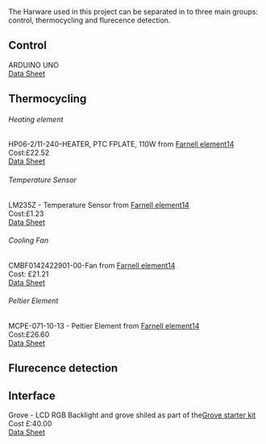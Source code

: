The Harware used in this project can be separated in to three main groups: control, thermocycling and flurecence detection. 

## Control
ARDUINO UNO  
[Data Sheet](Data20%sheets/Arduino.pdf)

## Thermocycling
###### Heating element
HP06-2/11-240-HEATER, PTC FPLATE, 110W  from [Farnell element14](http://uk.farnell.com/dbk/hp06-2-11-240/heater-ptc-fplate-110w/dp/4408433?ost=HP06-2%2F11-240+-++HEATER%2C+PTC+FPLATE%2C+110W&iscrfnonsku=false&ddkey=http%3Aen-GB%2FElement14_United_Kingdom%2Fsearch)  
Cost:£22.52  
[Data Sheet](Data20%sheets/HEATER.pdf)
###### Temperature Sensor
LM235Z -  Temperature Sensor from [Farnell element14](http://uk.farnell.com/stmicroelectronics/lm235z/ic-temp-sensor-adj-to92/dp/1564366?ost=LM235Z+-++Temperature+Sensor&iscrfnonsku=false&ddkey=http%3Aen-GB%2FElement14_United_Kingdom%2Fsearch)  
Cost:£1.23  
[Data Sheet](Data%20sheets/Temperature%20Sensor.pdf)
###### Cooling Fan
CMBF0142422901-00-Fan from [Farnell element14](http://uk.farnell.com/malico/cmbf0142422901-00/cooler-bga-42-5x42-5mm/dp/1373243?ost=CMBF0142422901-00+-++Fan&iscrfnonsku=false&ddkey=http%3Aen-GB%2FElement14_United_Kingdom%2Fsearch)  
Cost: £21.21  
[Data Sheet](Hardware/Data%20sheets/Fan.pdf)
###### Peltier Element
MCPE-071-10-13 -  Peltier Element from [Farnell element14](http://uk.farnell.com/multicomp/mcpe-071-10-13/peltier-cooler-19-1w/dp/1639748?ost=MCPE-071-10-13+-++Peltier+Element&iscrfnonsku=false&ddkey=http%3Aen-GB%2FElement14_United_Kingdom%2Fsearch)  
Cost:£26.60  
[Data Sheet](Data%20sheets/Peltier%20Element.pdf)

## Flurecence detection  


## Interface
Grove - LCD RGB Backlight and grove shiled as part of the[Grove starter kit](https://www.seeedstudio.com/Grove-Starter-Kit-for-Arduino-p-1855.html)  
Cost £:40.00  
[Data Sheet](http://wiki.seeed.cc/Grove-LCD_RGB_Backlight/)
